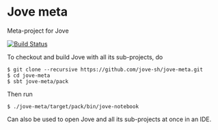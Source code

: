 # Jove meta

Meta-project for Jove

[![Build Status](https://travis-ci.org/jove-sh/jove-meta.svg?branch=master)](https://travis-ci.org/jove-sh/jove-meta)

To checkout and build Jove with all its sub-projects, do

    $ git clone --recursive https://github.com/jove-sh/jove-meta.git
    $ cd jove-meta
    $ sbt jove-meta/pack

Then run

    $ ./jove-meta/target/pack/bin/jove-notebook

Can also be used to open Jove and all its sub-projects at once in an IDE.
